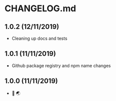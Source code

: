 # CHANGELOG.md

## 1.0.2 (12/11/2019)

- Cleaning up docs and tests


## 1.0.1 (11/11/2019)

- Github package registry and npm name changes


## 1.0.0 (11/11/2019)

- 👋 🌏
